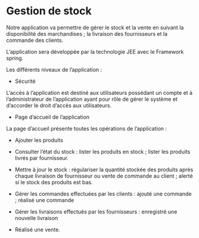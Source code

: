 # Gestion de stock

Notre application va permettre de gérer le stock et la vente en suivant la disponibilité des marchandises ; la livraison des fournisseurs et la commande des clients.

L’application sera développée par la technologie JEE avec le Framework spring.

Les différents niveaux de l’application :

* Sécurité

L’accès à l’application est destiné aux utilisateurs possédant un compte et à l’administrateur de l’application ayant pour rôle de gérer le système et d’accorder le droit d’accès aux utilisateurs.

* Page d’accueil de l’application

La page d’accueil présente toutes les opérations de l’application :

* Ajouter les produits

* Consulter l’état du stock : lister les produits en stock ; lister les produits livrés par fournisseur.

* Mettre à jour le stock : régulariser la quantité stockée des produits après chaque livraison de fournisseur ou vente de commande au client ; alerté si le stock des produits est bas.

* Gérer les commandes effectuées par les clients : ajouté une commande ; réalisé une commande

* Gérer les livraisons effectués par les fournisseurs : enregistré une nouvelle livraison

* Réalisé une vente.
